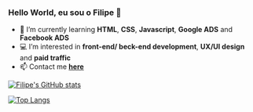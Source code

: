 ### Hello World, eu sou o Filipe 👋


- 🌱 I’m currently learning **HTML**, **CSS**, **Javascript**, **Google ADS** and **Facebook ADS**
- 💻 I’m interested in **front-end/ beck-end development**, **UX/UI design** and **paid traffic**
-  📫 Contact me **[here](https://www.linkedin.com/in/filipe-pileggi/)**
  
 
[![Filipe's GitHub stats](https://github-readme-stats.vercel.app/api?username=filipepileggi&count_private=trueshow&theme=midnight-purple&show_icons=true)](https://github.com/filipepileggi/github-readme-stats)

[![Top Langs](https://github-readme-stats.vercel.app/api/top-langs/?username=filipepileggi&layout=donut-vertical&theme=midnight-purple&show_icons=true)](https://github.com/filipepileggi/github-readme-stats)


          
          
          
